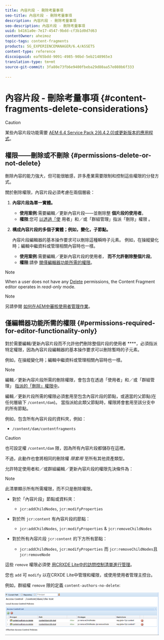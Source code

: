 ```yaml
---
title: 內容片段 - 刪除考量事項
seo-title: 內容片段 - 刪除考量事項
description: 內容片段 - 刪除考量事項
seo-description: 內容片段 - 刪除考量事項
uuid: b4161a0e-7e17-4547-9bdd-cf3b1d0d7d63
contentOwner: aheimoz
topic-tags: content-fragments
products: SG_EXPERIENCEMANAGER/6.4/ASSETS
content-type: reference
discoiquuid: eaf65bdd-9091-4985-90bd-5eb2148965e3
translation-type: tm+mt
source-git-commit: 3fa80e73fb6e9400fbeba29d80aa57e080b6f333

---
```



# 內容片段 - 刪除考量事項 {#content-fragments-delete-considerations}

>[!CAUTION]
>
>某些內容片段功能需要 [AEM 6.4 Service Pack 2(6.4.2.0)或更新版本的應用程式](/help/release-notes/sp-release-notes.md)。

## 權限——刪除或不刪除 {#permissions-delete-or-not-delete}

刪除內容的能力強大，但可能很敏感，許多產業需要限制和控制這些權限的分發方式。

關於刪除權限，內容片段必須考慮在兩個層級：

1. **內容片段為單一實體。**

   * **使用案例**:需要編輯／更新內容片段——並刪除整 **個片段的使用者**。
   * **權限**:您可 [以透過「使](/help/sites-administering/security.md#actions) 用者」和／或「群組管理」指派「刪除」權限 [](/help/sites-administering/security.md#managing-permissions)。

1. **構成內容片段的多個子實體；例如，變化，子節點。**

   內容片段編輯器的基本操作要求可以刪除這種瞬時子元素。 例如，在操縱變化時；編輯中繼資料或管理相關內容時也一樣。

   * **使用案例**:需要編輯／更新內容片段的使用者， **而不允許刪除整個片段**。
   * **權限**:請參 [閱僅編輯器功能所需的權限](content-fragments-delete.md#permissions-required-for-editor-functionality-only)。

>[!NOTE]
>
>When a user does not have any [Delete](/help/sites-administering/security.md#actions) permissions, the Content Fragment editor operates in *read-only* mode.

>[!NOTE]
>
>另請參閱 [如何在AEM中審核使用者管理作業](/help/sites-administering/audit-user-management-operations.md)。

## 僅編輯器功能所需的權限 {#permissions-required-for-editor-functionality-only}

對於需要編輯/更新內容片段而不允許他們刪除整個片段的使用者 ****，必須指派特定權限，因為內容片段編輯器的基本操作要求可以刪除暫時的子元素。

例如，在操縱變化時；編輯中繼資料或管理相關內容時也一樣。

>[!NOTE]
>
>編輯／更新內容片段所需的刪除權限，會包含在透過「使用者」和／或「群組管理」 [指派的「刪除」權限中](/help/sites-administering/security.md#managing-permissions)。

編輯／更新片段所需的權限必須套用至包含內容片段的節點，或適當的父節點(在任何層級下 `/content/dam`)。 當指派給此類父節點時，權限將會套用至該分支中的所有節點。

例如，包含所有內容片段的資料夾，例如：

* `/content/dam/contentfragments`

>[!CAUTION]
>
>也可設定權 `/content/dam` 限，因為所有內容片段都儲存在這裡。
>
>不過，此動作也會將相同的刪除權 *限套用* 至所有其他資產類型。

允許特定使用者和／或群組編輯／更新內容片段的權限先決條件為：

>[!NOTE]
>
>此清單顯示所有所需權限，而不只是刪除權限。

* 對於「內容片段」節點或資料夾：

   * `jcr:addChildNodes`, `jcr:modifyProperties`

* 對於所 `jcr:content` 有內容片段的節點：

   * `jcr:addChildNodes`, `jcr:modifyProperties` &amp; `jcr:removeChildNodes`

* 對於所有內容片段 `jcr:content` 的下方所有節點：

   * `jcr:addChildNodes`, `jcr:modifyProperties` 而 `jcr:removeChildNodes`且 `jcr:removeNode`

這些 `remove` 權限必須使 [用CRXDE Lite中的訪問控制清單進行管理](/help/sites-administering/user-group-ac-admin.md#access-right-management)。

您也 `add` 可 `modify` 以在CRXDE Lite中管理和權限，或使用使用者管理主控台。

例如，群組權 `remove` 限的定義 `content-authors-no-delete`:

![cf-delete-03](assets/cf-delete-03.png)

